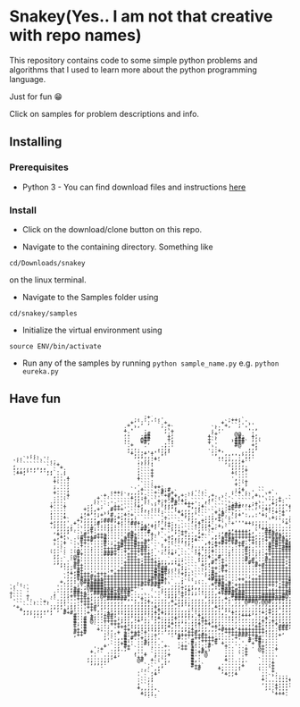 # Snakey(Yes.. I am not that creative with repo names)

This repository contains code to some simple python problems and algorithms that I used to learn more about the python programming language.

Just for fun :grin:

Click on samples for problem descriptions and info.


## Installing

### Prerequisites

* Python 3 - You can find download files and instructions [here](https://www.python.org/downloads/)

### Install

* Click on the download/clone button on this repo.

* Navigate to the containing directory. Something like 
```
cd/Downloads/snakey
```
on the linux terminal.

* Navigate to the Samples folder using
 ```
 cd/snakey/samples
 ```

* Initialize the virtual environment using
 ```
 source ENV/bin/activate
 ```

* Run any of the samples by running ```python sample_name.py``` e.g. ```python eureka.py```



## Have fun

<pre style="font: 10px/5px monospace;">                                       `;+',                                                                  
                                     ;:  `  :'                   ;++;`                                        
                                    + `;';''` +                +` ``` ',                                      
                                   +`,,     `; +             ,.`+,``;'.`'                                     
                                  : .`        ;.`           ``,.      '..,                                    
                                  +.'   :     ,`+           ;`.        '.'                                    
                                  ,.    :#     :;          ,`+     @@   ;,                                    
                                  .:   ;##     +,          +`,     ,#;  +,.                                   
                                  .,   @##     +,          +``    ,###  ;,.                                   
                                  '.   +#,    .::          +``    `###` ',`                                   
                                  '.+   .    .;.'          '.'     #@   +,                                    
                                   ,.,      ..;,'          .`:         ,,;                                    
                                   ;,.;.....:;,;            ;.+.      .;,'                                    
                                    +,.;+'+'`,:`            .,`',....;;,:                                     
     ,;;.                            ;,,,,:,,'`              ',,.:'':`,,:                                     
  ;:`````.''                          '',,:+.                 ::,,,,,,::                                      
 '``   ``` `:;                        ;,,,,`                    ;',,,+                                        
 ,``````````` +                       :```:                      :,,,,                                        
 ,,,,,,,,,,``` +                      ,```'                      ',,,,:                                       
 :,,,,:;';:,,`.`:                     ,```+                       :,.,+                              ,''.     
 .++;`     ;;`..;                     ,```+                       +...'                            +`````'    
            ',..`,                    ;```+                       .`..'                           :``    `;   
             :...+                    +```'                        ,..'                         `,`  ```  `'  
             +...;                    '```:                        '..+                         ;` ``````  `;
             '`..,                    .```.                        +.`;                        +` ```,:,`` `;
             ;...,                     .```++:                     ',,`                        . ```,;+,,```,,
             '...,                  `',+```'`+;#                   :,+    ``                  '````,'  ,,.``,'
             +...:            :++; ,,,,,```+`#''+`   .;'':`       ;'+';.'.``.+`               '```.+    ;,`,,'
             '...+          +.`````',,,`:``.``+#'+,+:`` ```,+  ,'.``` ``,+..`..'              ,```,`    ;,,,,.
             :...'        +`` ```` `+,,:+```'``;+';,,``````,,':``  ````` ``'..,,+  `          .```,     +,,,+
             ,..``       ;. `````````;;';:``+;+`#+`+,.````,:'`` `.`.`````...`',,+:``.'.       ...`,      '''  
            :...:       ,````:':`````,,,``.;',;;,#``+++':,'``` ```;+;,,,;+`..,+,,,.....;      :....,          
            +...+      ;,``;`  ++'````+,``````;;;,```+,,,+`` ```'+###''+';:,,,,',,'+...`,     +....+          
            '...:     +,,,+   #+++'````;,.::;```';,,,,':;`` ``:;'++,.``   `;+:,:,,.;'`..,      ....`.         
            ;...,     ,,,;  ,;''..,:````':```:`` `+,,,,,`````+'+'`,...````...`:+:+   +...'     '`...'         
            :...;    ;:+':;+``#,.,+:+````````'``` `+,;,````.;'+#```;+':,,:'+,`...+   ,...;      +...`;        
            :...+    +,,,,',..:,+,,,,:```````'+``` `',,,``::,,+.';```      ``.+,..,;  :,,,       '...:        
            ',,,,`  +,,,,:,,###;,;',;',.```.,::'``` `',,,+:;''+.````.........```',..::',,,`      ....``       
            +,,,,' +.`,,,;#':;:'+;''##+,,,,,'';+:,`` `',+;;;'..`.'+'''++;,,......`+`..:':,`       '...;       
            .,,,,,;`..,,:'::;;;:''''':''+'+;'``+;;:````:;,,+`.+,``    ```:;,,,,....;`...`,':      +...'       
             ',,,,;..`.,#:''';;''''''''##;'``+``,,;'````,''.+ ```,,,,,,, .`++;,,,,..;;`....`+     '...'       
             ,,,,;` ...;+'''''''''''+''''#,`,````,:++```,''```.,,:'++++;,`..##+',,,..+::....,.   `....:       
              +,,' `.`#';'+++''''''##+''''+.`` `,',+;;','+ ``,,'##++++++',.,++##+,,,..+,'...,+   ;....`       
              ,+:. ..#+++#++#'''''++#+'''';`` `+;,,,:;;;+```,;'++++++++++,,,++++#+:,,..+:.,`,' ::....,        
             +..:` .`#++#'''#''''+#++#''++`` `+;;:,,,;;+```,';'#+##+'''++,,:+'##+#+,,,.... .,',......+        
             ,..+ `..++'''''#';'+#+++#++#'`` .':.``':,'```,+;++#+'+#+#''+:;''++#++#+,,,,.`.,,+,,....:         
             `..' `.`+''''''+''++#+++#+++:```:,,`````':..,';;+''''''++';'''''#+#++##',,,,,,,:,,,,,,,:         
            .,.`: ..;''';'''++++#'+++++##:,` `,,.`` ``',,:;;;''''';'''#;;''''#+++####',,,,,,':,,,,'.          
            .,.`. ..@'''''''++++''+'+++++;,` ;',,;`` ``:,';,+'''';''''+;::;''+++++++##+;,,';:;''',:           
            `,,`` .`#+''''''###+'''+++'+++,.` `'+'.`` `'+,,,''''';''''+;';''+++++++++#;;;;,,,:;,,,;           
             ,,.` .@+''''''''''''''+++''++,,.````.'``` `;,,+''#'''''''+'''''+'+++++++#:,,+.,'.,'..,'          
             ',.`.`++''''''''''''''++++;+++,,,.`.,:;``` ;,,''+'+''''''#'#'''#+++++;++#;,.+:, .,'...'          
             ;,,..`+#'''''''''''''+++++;++++:,,,,:;'``` `:,,#''+'''''''#++''++++++;+++'..', ..:+. .:          
              ',:,.#++''''''''''''++++++++++#'''''+;'``` +,:'''++''''''''#+#++++++'++#+...`..';'' .:          
               '',,+++'''''''''''++++++++++++##,,,,;;``` .,'++'#'''''''''''++++++++++++...+.';''. ,;          
                ',,,#+''''''''+'+++++++++++#+##,.`,';'.```':+''++''''''''''++++++++++++'...,'',. .,+          
                 :+;#+++''+++''++++++++++++#+#+````+;;````;,#+'''''''''''''+++++++++++++...;..``.,,:          
                `;,;#+++#++;+++++++++++++++###;````'':'````:@+++''''''';''+++++++++++++#+...:,,,,,;           
                ',,:+#++++++++++++++++++++#++#+````;`.:`..`+#+++''''++''+++++++++++#+###,+.`..+,,:.           
               +,,,:'@##+###+++++++++++++#++##;.`..;```:...`,##+'+''''++++++++++;++#++##:;+. .,++`            
 ,':           ..,,';''#####+++++++++++#++###'``.,,',,,'`...+:##+#'++++++++++++;;+#++##;;;;;``,,`             
`.``'`        '..,,+'';@####++++++++++'.``.'+:,,,,,+,,,,,...,::#+++'+++++++++';'+++++#@::,:'. .,+             
'`  `'        :.,,;##;;,#######+####+.`    ..;,,,,,:;+''',,,,';###+#+++++++++++++++###;,,,:'. .,'             
+``` '       ; .,,'##++,,####+#++++#......` .`:,,,'+;;;;'',,,,++###+##++++++++++++####;::;'+. .,;             
;``` +       : .,,++++#,,,,@#####+++....`....`:;;;'+'''''',,,,,';'####+++++####++#@';;;'';,: .,,'             
```` :      '`.,,'''++++,,,,;######,.,'+;,`..,,';';;;:,,,,',,,,,+;'###############;;';:,:,'` .,,;             
 '`` `', `+,``.,,''''+++',,,,,,,,;''';,;;+,,,,,,+';;,,,,,,,;,,,.,;';;'@##@,@@#;;;;;;',;:'.` .,,:              
 ,``` ``````..,,'';;''+++',,,,,,,,,,,,,;;;',,,,,,+;;',,,,,,,',,,..,,,,.`..,,,:;;';;;',;.`...,,,:              
  +,````````,,,;';;;'''++#',,,,,,,,,,,,;;;;+,,,,,,:''',,,,,,,+;,,,.......,,,,:;;;;;,:,'...,,,,'               
   +,,,,,,,,,', +'''''''++,:',,,,,,,,:;;;;;;+,,,,,,,,;',,,,,,,:';,,,,,,,,,,,,+;;';,,;';+,,,,',                
    ;;,,,,:';   #+#''''+'',,:+';::;;;;;;;;;+;+,,,,,,,;'',,,,,,:,''+:,,,,,,:+,+;;,,:,,,,;'++,    +''           
      `,:,       ` #''' +;.,+##;'';;;;;;'';;;''',,,,,;;'+,,,,.,;:,;;;+++':,,,';;,,,,,,,;;+      ...:          
                   #''# #;..+++';;;;';;;;'';+;;;;+''''';;+,,,,..:;;:,,,.,,,,+';;,,,,,,,;+;      ...,+         
                   #''# @'..++++';;,,:+';;';,,;;;;;;;';;;++,,,,...:,....,,,+;;+;:,,,,,;';'     :...,;         
                   #;'#  '..;'+++';,,,,,,,,,,,;;+;;'::;;+;++',,,.......,,,+;;;;+';:;+';;;;'    ;...,:         
                   +''#  `...;''+++':,,,,,,,,;;+,::,,,;':,,'++':,,,,,:,:'++;:,:'###;  ;;;,,,' +...,,'         
                   ++'#   +...,'''++'';::::;;';,,,,,,:+',,,,,;+#+++'++++++++,,,:+++   +;,,,,.....,,,'         
                   #++#    '...,+ +'+++'+''',:',,,,:'++#',....,;++++++++++++:,,,',     ',,,,....,,,:          
                   ,++'     ;`..' #''#+';;;+    .'+++++++#+,.....;++###+++''',,,+       ;,,,,,,,,,,,          
                     `      ,``.,.#'#.'+,,,:      #''''++++++......+   +'##''...`        +,,,,,,,,:           
                             '`.,'#:' ''+,,,'     '''`#''++++#'.....'  #'+#;;...          .+,,,,'`            
                            ..`.,+#'' ''#;...'    ::' #;'''+.+ +.. ..' '+ #',...             ,,               
                            + `.,'#+' '' `....+   ,++`+'';'#    +.. ..: . ++...:                              
                         ':+` .,,.;+ `''  '...,`   ++ #''+',    :.. ..+   @+...+                              
                        +.   ..,'    ,'', `...,'      #'+#+`    ... ..+    +...'                              
                        ..``..,,;    :''+ `;..,+      #''`@     ,.. `.+    :....                              
                       ,.....,,+     `++' .'..,'      #''       ;.. ..'    ....                               
                       ,,..,,,'       @#  +`.`,,      #,'       +....,.   `...;                               
                        ;,,,:'           . ``,:       #''      ......:    ....+                               
                         ''.            `.``,,'       #++`    ,.....,+    ....+                               
                                        , `,,'         +#     +,...,:     ...`+                               
                                       ' `,,:                  ;,,,,'     `.. +                               
                                      '```,+                    +,,+       ,. ,;                              
                                      ' `.,`                               ;.``.;:;                           
                                      :``,;                                +....:::+                          
                                      ,``,'                                ,...;:::'                          
                                      ;``.;                                 ;..+:::'                          
                                      +,,,,.                                ,..+:::'                          
                                      `,,,,'                                 '.;:::                           
                                       +,,,,`                                 `+++.                           
                                        ';',                                                                  
</pre>
